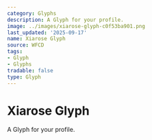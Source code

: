 ```yaml
---
category: Glyphs
description: A Glyph for your profile.
image: ../images/xiarose-glyph-c0f53ba901.png
last_updated: '2025-09-17'
name: Xiarose Glyph
source: WFCD
tags:
- Glyph
- Glyphs
tradable: false
type: Glyph
---
```


# Xiarose Glyph

A Glyph for your profile.

